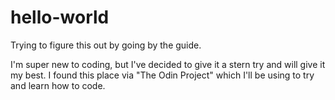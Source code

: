 # hello-world
Trying to figure this out by going by the guide.

I'm super new to coding, but I've decided to give it a stern try and will give it my best. I found this place via "The Odin Project" which I'll be using to try and learn how to code.
